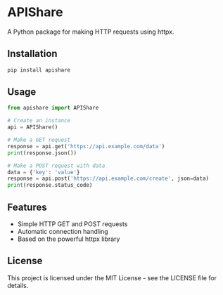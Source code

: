 # APIShare

A Python package for making HTTP requests using httpx.

## Installation

```bash
pip install apishare
```

## Usage

```python
from apishare import APIShare

# Create an instance
api = APIShare()

# Make a GET request
response = api.get('https://api.example.com/data')
print(response.json())

# Make a POST request with data
data = {'key': 'value'}
response = api.post('https://api.example.com/create', json=data)
print(response.status_code)
```

## Features

- Simple HTTP GET and POST requests
- Automatic connection handling
- Based on the powerful httpx library

## License

This project is licensed under the MIT License - see the LICENSE file for details.
